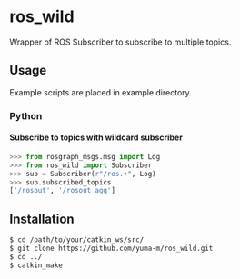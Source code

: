 # ros_wild

Wrapper of ROS Subscriber to subscribe to multiple topics.

## Usage

Example scripts are placed in example directory.

### Python

#### Subscribe to topics with wildcard subscriber

```python
>>> from rosgraph_msgs.msg import Log
>>> from ros_wild import Subscriber
>>> sub = Subscriber(r"/ros.+", Log)
>>> sub.subscribed_topics
['/rosout', '/rosout_agg']
```

## Installation

```bash
$ cd /path/to/your/catkin_ws/src/
$ git clone https://github.com/yuma-m/ros_wild.git
$ cd ../
$ catkin_make
```
